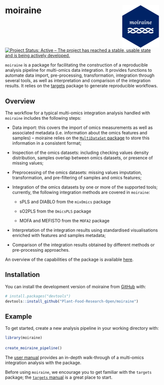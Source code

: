
<!-- README.md is generated from README.Rmd. Please edit that file -->

# moiraine <img src="man/figures/logo.png" align="right" alt="" width="120" />

<!-- badges: start -->

[![Project Status: Active – The project has reached a stable, usable
state and is being actively
developed.](https://www.repostatus.org/badges/latest/active.svg)](https://www.repostatus.org/#active)
<!-- badges: end -->

`moiraine` is a package for facilitating the construction of a
reproducible analysis pipeline for multi-omics data integration. It
provides functions to automate data import, pre-processing,
transformation, integration through several tools, as well as
interpretation and comparison of the integration results. It relies on
the [targets](https://books.ropensci.org/targets/) package to generate
reproducible workflows.

## Overview

The workflow for a typical multi-omics integration analysis handled with
`moiraine` includes the following steps:

- Data import: this covers the import of omics measurements as well as
  associated metadata (i.e. information about the omics features and
  samples) – moiraine relies on the [`MultiDataSet`
  package](https://bioconductor.org/packages/release/bioc/html/MultiDataSet.html)
  to store this information in a consistent format;

- Inspection of the omics datasets: including checking values density
  distribution, samples overlap between omics datasets, or presence of
  missing values;

- Preprocessing of the omics datasets: missing values imputation,
  transformation, and pre-filtering of samples and omics features;

- Integration of the omics datasets by one or more of the supported
  tools; currently, the following integration methods are covered in
  `moiraine`:

  - sPLS and DIABLO from the `mixOmics` package

  - sO2PLS from the `OmicsPLS` package

  - MOFA and MEFISTO from the `MOFA2` package

- Interpretation of the integration results using standardised
  visualisations enriched with features and samples metadata;

- Comparison of the integration results obtained by different methods or
  pre-processing approaches.

An overview of the capabilities of the package is available
[here](https://plant-food-research-open.github.io/moiraine-manual/overview.html).

## Installation

You can install the development version of moiraine from
[GitHub](https://github.com/) with:

``` r
# install.packages("devtools")
devtools::install_github("Plant-Food-Research-Open/moiraine")
```

## Example

To get started, create a new analysis pipeline in your working directory
with:

``` r
library(moiraine)

create_moiraine_pipeline()
```

The [user
manual](https://plant-food-research-open.github.io/moiraine-manual/)
provides an in-depth walk-through of a multi-omics integration analysis
with the package.

Before using `moiraine`, we encourage you to get familiar with the
`targets` package; the [`targets`
manual](https://books.ropensci.org/targets/) is a great place to start.
